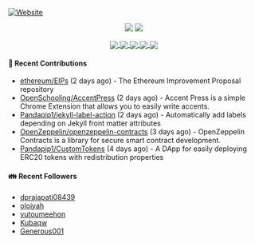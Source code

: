 [![Website](https://img.shields.io/badge/Website-pandapip1.com-9c7?style=for-the-badge&)](https://pandapip1.com)

<p align="center">
  <img src="https://github-readme-stats.vercel.app/api?username=Pandapip1&show_icons=true&count_private=true" />
  <img src="https://github-readme-stats.vercel.app/api/wakatime?username=Pandapip1" />
</p>
<p align="center">
  <a href="https://github.com/ethereum/EIPs">
    <img align="center" src="https://github-readme-stats.vercel.app/api/pin/?username=ethereum&repo=EIPs" />
  </a>
  <a href="https://github.com/Pandapip1/hclustering">
    <img align="center" src="https://github-readme-stats.vercel.app/api/pin/?username=Pandapip1&repo=hclustering" />
  </a>
  <a href="https://github.com/Pandapip1/jekyll-label-action">
    <img align="center" src="https://github-readme-stats.vercel.app/api/pin/?username=Pandapip1&repo=jekyll-label-action" />
  </a>
  <a href="https://github.com/Pandapip1/mineflayer-swarm">
    <img align="center" src="https://github-readme-stats.vercel.app/api/pin/?username=Pandapip1&repo=mineflayer-swarm" />
  </a>
  <a href="https://github.com/OpenSchooling/AccentPress">
    <img align="center" src="https://github-readme-stats.vercel.app/api/pin/?username=OpenSchooling&repo=AccentPress" />
  </a>
</p>

#### 🌱 Recent Contributions

- [ethereum/EIPs](https://github.com/ethereum/EIPs) (2 days ago) - The Ethereum Improvement Proposal repository
- [OpenSchooling/AccentPress](https://github.com/OpenSchooling/AccentPress) (2 days ago) - Accent Press is a simple Chrome Extension that allows you to easily write accents.
- [Pandapip1/jekyll-label-action](https://github.com/Pandapip1/jekyll-label-action) (2 days ago) - Automatically add labels depending on Jekyll front matter attributes
- [OpenZeppelin/openzeppelin-contracts](https://github.com/OpenZeppelin/openzeppelin-contracts) (3 days ago) - OpenZeppelin Contracts is a library for secure smart contract development.
- [Pandapip1/CustomTokens](https://github.com/Pandapip1/CustomTokens) (4 days ago) - A DApp for easily deploying ERC20 tokens with redistribution properties

#### 👪  Recent Followers

- [dprajapati08439](https://github.com/dprajapati08439)
- [oloiyah](https://github.com/oloiyah)
- [yutoumeehon](https://github.com/yutoumeehon)
- [Kubaqw](https://github.com/Kubaqw)
- [Generous001](https://github.com/Generous001)


